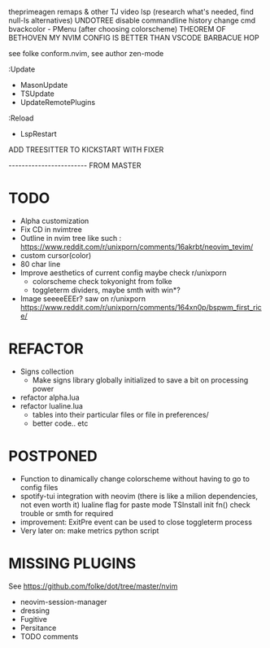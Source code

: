 theprimeagen remaps & other
TJ video
lsp (research what's needed, find null-ls alternatives)
UNDOTREE
disable commandline history
change cmd bvackcolor - PMenu (after choosing colorscheme)
THEOREM OF BETHOVEN MY NVIM CONFIG IS BETTER THAN VSCODE
BARBACUE
HOP

see folke
conform.nvim, see author
zen-mode

:Update
- MasonUpdate
- TSUpdate
- UpdateRemotePlugins

:Reload
- LspRestart

ADD TREESITTER TO KICKSTART WITH FIXER

------------------------ FROM MASTER
# TODO 
- Alpha customization
- Fix CD in nvimtree
- Outline in nvim tree like such : https://www.reddit.com/r/unixporn/comments/16akrbt/neovim_tevim/
- custom cursor(color)
- 80 char line
- Improve aesthetics of current config maybe check r/unixporn
    - colorscheme check tokyonight from folke
    - toggleterm dividers, maybe smth with win*?
- Image seeeeEEEr? saw on r/unixporn https://www.reddit.com/r/unixporn/comments/164xn0p/bspwm_first_rice/

# REFACTOR
- Signs collection
    - Make signs library globally initialized to save a bit on processing power
- refactor alpha.lua
- refactor lualine.lua 
    - tables into their particular files or file in preferences/
    - better code.. etc

# POSTPONED
- Function to dinamically change colorscheme without having to go to config files
- spotify-tui integration with neovim (there is like a milion dependencies, not even worth it) lualine flag for paste mode TSInstall init fn() check trouble or smth for required
- improvement: ExitPre event can be used to close toggleterm process 
- Very later on: make metrics python script

# MISSING PLUGINS
See https://github.com/folke/dot/tree/master/nvim

- neovim-session-manager
- dressing
- Fugitive
- Persitance
- TODO comments

